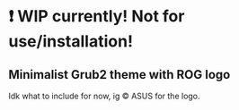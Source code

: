 # ❗ WIP currently! Not for use/installation!

## Minimalist Grub2 theme with ROG logo

Idk what to include for now, ig © ASUS for the logo.
